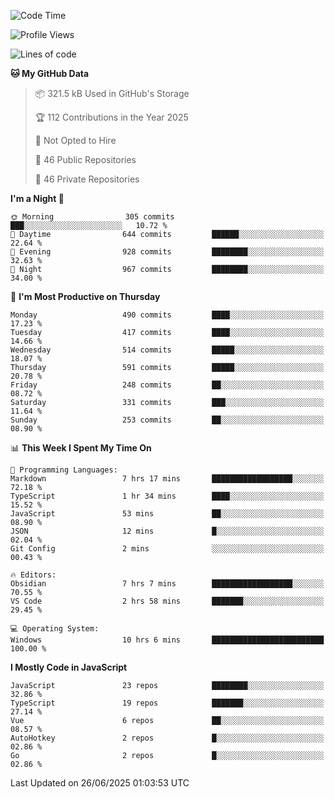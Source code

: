 <!--START_SECTION:waka-->
![Code Time](http://img.shields.io/badge/Code%20Time-962%20hrs%2053%20mins-blue)

![Profile Views](http://img.shields.io/badge/Profile%20Views-1-blue)

![Lines of code](https://img.shields.io/badge/From%20Hello%20World%20I%27ve%20Written-1.7%20million%20lines%20of%20code-blue)

**🐱 My GitHub Data** 

> 📦 321.5 kB Used in GitHub's Storage 
 > 
> 🏆 112 Contributions in the Year 2025
 > 
> 🚫 Not Opted to Hire
 > 
> 📜 46 Public Repositories 
 > 
> 🔑 46 Private Repositories 
 > 
**I'm a Night 🦉** 

```text
🌞 Morning                305 commits         ███░░░░░░░░░░░░░░░░░░░░░░   10.72 % 
🌆 Daytime                644 commits         ██████░░░░░░░░░░░░░░░░░░░   22.64 % 
🌃 Evening                928 commits         ████████░░░░░░░░░░░░░░░░░   32.63 % 
🌙 Night                  967 commits         ████████░░░░░░░░░░░░░░░░░   34.00 % 
```
📅 **I'm Most Productive on Thursday** 

```text
Monday                   490 commits         ████░░░░░░░░░░░░░░░░░░░░░   17.23 % 
Tuesday                  417 commits         ████░░░░░░░░░░░░░░░░░░░░░   14.66 % 
Wednesday                514 commits         █████░░░░░░░░░░░░░░░░░░░░   18.07 % 
Thursday                 591 commits         █████░░░░░░░░░░░░░░░░░░░░   20.78 % 
Friday                   248 commits         ██░░░░░░░░░░░░░░░░░░░░░░░   08.72 % 
Saturday                 331 commits         ███░░░░░░░░░░░░░░░░░░░░░░   11.64 % 
Sunday                   253 commits         ██░░░░░░░░░░░░░░░░░░░░░░░   08.90 % 
```


📊 **This Week I Spent My Time On** 

```text
💬 Programming Languages: 
Markdown                 7 hrs 17 mins       ██████████████████░░░░░░░   72.18 % 
TypeScript               1 hr 34 mins        ████░░░░░░░░░░░░░░░░░░░░░   15.52 % 
JavaScript               53 mins             ██░░░░░░░░░░░░░░░░░░░░░░░   08.90 % 
JSON                     12 mins             █░░░░░░░░░░░░░░░░░░░░░░░░   02.04 % 
Git Config               2 mins              ░░░░░░░░░░░░░░░░░░░░░░░░░   00.43 % 

🔥 Editors: 
Obsidian                 7 hrs 7 mins        ██████████████████░░░░░░░   70.55 % 
VS Code                  2 hrs 58 mins       ███████░░░░░░░░░░░░░░░░░░   29.45 % 

💻 Operating System: 
Windows                  10 hrs 6 mins       █████████████████████████   100.00 % 
```

**I Mostly Code in JavaScript** 

```text
JavaScript               23 repos            ████████░░░░░░░░░░░░░░░░░   32.86 % 
TypeScript               19 repos            ███████░░░░░░░░░░░░░░░░░░   27.14 % 
Vue                      6 repos             ██░░░░░░░░░░░░░░░░░░░░░░░   08.57 % 
AutoHotkey               2 repos             █░░░░░░░░░░░░░░░░░░░░░░░░   02.86 % 
Go                       2 repos             █░░░░░░░░░░░░░░░░░░░░░░░░   02.86 % 
```




 Last Updated on 26/06/2025 01:03:53 UTC
<!--END_SECTION:waka-->
